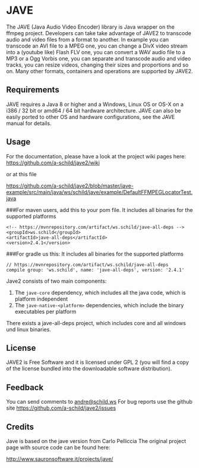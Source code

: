 # JAVE

The JAVE (Java Audio Video Encoder) library is Java wrapper on the ffmpeg
project. Developers can take take advantage of JAVE2 to transcode audio 
and video files from a format to another. In example you can transcode
an AVI file to a MPEG one, you can change a DivX video stream into a
(youtube like) Flash FLV one, you can convert a WAV audio file to a MP3 or a
Ogg Vorbis one, you can separate and transcode audio and video tracks, you can
resize videos, changing their sizes and proportions and so on.
Many other formats, containers and operations are supported by JAVE2.


## Requirements

JAVE requires a Java 8 or higher and a Windows, Linux OS or OS-X
on a i386 / 32 bit or amd64 / 64 bit hardware architecture.
JAVE can also be easily ported to other OS and hardware configurations, 
see the JAVE manual for details.


## Usage
For the documentation, please have a look at the project wiki pages here:
https://github.com/a-schild/jave2/wiki

or at this file 

https://github.com/a-schild/jave2/blob/master/jave-example/src/main/java/ws/schild/jave/example/DefaultFFMPEGLocatorTest.java

###For maven users, add this to your pom file.
It includes all binaries for the supported platforms
```
<!-- https://mvnrepository.com/artifact/ws.schild/jave-all-deps -->
<groupId>ws.schild</groupId>
<artifactId>jave-all-deps</artifactId>
<version>2.4.1</version>
```

###For gradle us this:
It includes all binaries for the supported platforms
```
// https://mvnrepository.com/artifact/ws.schild/jave-all-deps
compile group: 'ws.schild', name: 'jave-all-deps', version: '2.4.1'
```


Jave2 consists of two main components:
1. The `jave-core` dependency, which includes all the java code, which is platform independent
2. The `jave-native-<platform>` dependencies, which include the binary executables per platform

There exists a jave-all-deps project, which includes core and all windows und linux binaries.

## License

JAVE2 is Free Software and it is licensed under GPL 2 (you will find a copy of
the license bundled into the downloadable software distribution).


## Feedback

You can send comments to andre@schild.ws
For bug reports use the github site https://github.com/a-schild/jave2/issues


## Credits

Jave is based on the jave version from Carlo Pelliccia
The original project page with source code can be found here:

http://www.sauronsoftware.it/projects/jave/
